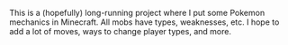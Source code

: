 This is a (hopefully) long-running project where I put some Pokemon mechanics in Minecraft. All mobs have types, weaknesses, etc. I hope to add a lot of moves, ways to change player types, and more.
